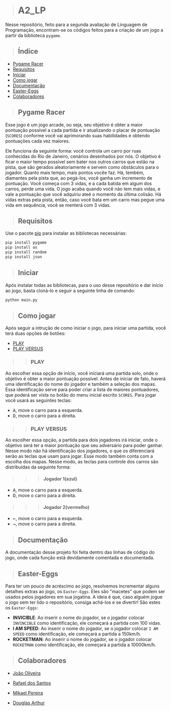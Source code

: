 ><h1>A2_LP</h1>

Nesse repositório, feito para a segunda avaliação de Linguagem de Programação, encontram-se os códigos feitos para a criação de um jogo a partir da biblioteca ``pygame``.

><h2>Índice</h2>

   * [Pygame Racer](#jogo)
   * [Requisitos](#requisitos)
   * [Iniciar](#uso)
   * [Como jogar](#intrucoes)
   * [Documentação](#docs)
   * [Easter-Eggs](#extras)
   * [Colaboradores](#equipe)

><h2 id=jogo>Pygame Racer</h2>
Esse jogo é um jogo arcade, ou seja, seu objetivo é obter a maior pontuação possível a cada partida e ir atualizando o placar de pontuação (``SCORES``) conforme você vai aprimorando suas habilidades e obtendo pontuações cada vez maiores. 

Ele funciona da seguinte forma: você controla um carro por ruas conhecidas do Rio de Janeiro, cenários desenhados por nós. O objetivo é ficar o maior tempo possível sem bater nos outros carros que estão na pista, que são gerados aleatoriamente e servem como obstáculos para o jogador. Quanto mais tempo, mais pontos vocêe faz. Há, tembém, diamantes pela pista que, ao pegá-los, você ganha um incremento de pontuação. Você começa com 3 vidas, e a cada batida em algum dos carros, perde uma vida. O jogo acaba quando você não tem mais vidas, e vale a pontuação que você adquiriu ateé o momento da última colisão. Há vidas extras pela pista, então, caso você bata em um carro mas pegue uma vida em sequência, você se menterá com 3 vidas.

><h2 id=requisitos>Requisitos</h2>

Use o pacote [pip](https://pip.pypa.io/en/stable/) para instalar as bibliotecas necessárias:

```bash
pip install pygame
pip install os
pip install random
pip install json
```

><h2 id=uso>Iniciar</h2>

Após instalar todas as bibliotecas, para o uso desse repositório e dar início ao jogo, basta cloná-lo e seguir a seguinte linha de comando:

```bash
python main.py
```

><h2 id=instrucoes>Como jogar</h2>

Após seguir a intrução de como iniciar o jogo, para iniciar uma partida, você terá duas opções de botões:

   * [PLAY](#play) 
   * [PLAY VERSUS](#versus)

>><h3 id=play>PLAY</h3>

Ao escolher essa opção de início, você iniciará uma partida solo, onde o objetivo é obter a maior pontuação possível. Antes de iniciar de fato, haverá uma identificação do nome do jogador e também a seleção dos mapas. Essa identificação serve para poder criar a lista de maiores pontuadores, que poderá ser vista no botão do menu inicial escrito ``SCORES``. Para jogar você usará as seguintes teclas:
   * <kbd>A</kbd>, move o carro para a esquerda.
   * <kbd>D</kbd>, move o carro para a direita.

>><h3 id=versus>PLAY VERSUS</h3>

Ao escolher essa opção, a partida para dois jogadores irá iniciar, onde o objetivo será ter a maior pontuação que seu adversário para poder ganhar. Nesse modo não há identificação dos jogadores, o que os diferenciará serão as teclas que usam para jogar. Esse modo também conta com a escolha dos mapas. Nesse modo, as teclas para controle dos carros são distribuídas da seguinte forma:
   >>><h4>Jogador 1(azul)</h4>
   * <kbd>A</kbd>, move o carro para a esquerda.
   * <kbd>D</kbd>, move o carro para a direita. 
   >>><h4>Jogador 2(vermelho)</h4>
   * <kbd>←</kbd>, move o carro para a esquerda.
   * <kbd>→</kbd>, move o carro para a direita. 



><h2 id=docs>Documentação</h2>

A documentação desse projeto foi feita dentro das linhas de código do jogo, onde cada função está devidamente comentada e documentada.


><h2 id=extras>Easter-Eggs</h2>

Para ter um pouco de acréscimo ao jogo, resolvemos incrementar alguns detalhes extras ao jogo, os ``Easter-Eggs``. Eles são "macetes" que podem ser usados pelos jogadores em sua jogatina. A ideia é que, caso alguém jogue o jogo sem ter lido o repositório, consiga achá-los e se divertir! São estes os ``Easter-Eggs``:
   * **INVICIBLE**: Ao inserir o nome do jogador, se o jogador colocar ``INVINCIBLE`` como identificação, ele começará a partida com 100 vidas.
   * **I AM SPEED**: Ao inserir o nome do jogador, se o jogador colocar ``I AM SPEED`` como identificação, ele começará a partida a 150km/h.
   * **ROCKETMAN**: Ao inserir o nome do jogador, se o jogador colocar ``ROCKETMAN`` como identificação, ele começará a partida a 10000km/h.

><h2 id=equipe>Colaboradores</h2>
  
  * [João Oliveira](https://github.com/JoaoPereiraOliveira)
  
  * [Rafael dos Santos](https://github.com/rafael1509)

  * [Mikael Pereira](https://github.com/G-mikael)
  
  * [Douglas Arthur](https://github.com/Doug-boy)
